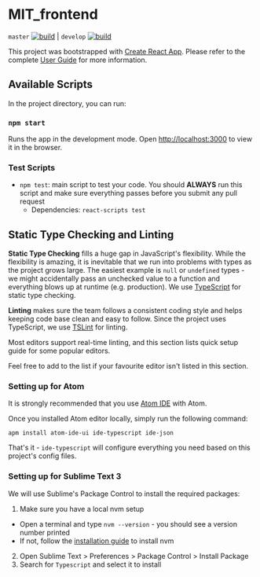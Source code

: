 # MIT_frontend

`master` [![build](https://travis-ci.org/MentorInTech/MIT_frontend.svg?branch=master)](https://travis-ci.org/MentorInTech/MIT_frontend) | `develop` [![build](https://travis-ci.org/MentorInTech/MIT_frontend.svg?branch=develop)](https://travis-ci.org/MentorInTech/MIT_frontend)

This project was bootstrapped with [Create React App](https://github.com/facebookincubator/create-react-app). Please refer to the complete [User Guide](https://github.com/facebook/create-react-app/blob/master/packages/react-scripts/template/README.md) for more information.

## Available Scripts

In the project directory, you can run:

### `npm start`

Runs the app in the development mode.
Open [http://localhost:3000](http://localhost:3000) to view it in the browser.

### Test Scripts

- `npm test`: main script to test your code. You should **ALWAYS** run this script and make sure everything passes before you submit any pull request
  - Dependencies: `react-scripts test`

## Static Type Checking and Linting

**Static Type Checking** fills a huge gap in JavaScript's flexibility. While the flexibility
is amazing, it is inevitable that we run into problems with types as the project grows
large. The easiest example is `null` or `undefined` types - we might accidentally
pass an unchecked value to a function and everything blows up at runtime (e.g. production).
We use [TypeScript](https://www.typescriptlang.org/) for static type checking.

**Linting** makes sure the team follows a consistent coding style and helps keeping
code base clean and easy to follow. Since the project uses TypeScript, we use
[TSLint](https://palantir.github.io/tslint/) for linting.

Most editors support real-time linting, and this section lists quick setup guide
for some popular editors.

Feel free to add to the list if your favourite editor isn't listed in this section.

### Setting up for Atom

It is strongly recommended that you use [Atom IDE](https://ide.atom.io/) with Atom.

Once you installed Atom editor locally, simply run the following command:

```shell
apm install atom-ide-ui ide-typescript ide-json
```

That's it - `ide-typescript` will configure everything you need based on this project's
config files.

### Setting up for Sublime Text 3

We will use Sublime's Package Control to install the required packages:

1. Make sure you have a local nvm setup
  - Open a terminal and type `nvm --version` - you should see a version number printed
  - If not, follow the [installation guide](https://github.com/creationix/nvm#install-script) to install nvm
2. Open Sublime Text > Preferences > Package Control > Install Package
3. Search for `Typescript` and select it to install
